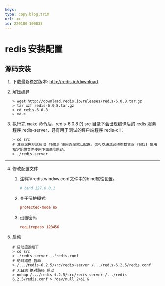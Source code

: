 ```yaml
---
keys: 
type: copy,blog,trim
url: <>
id: 220100-100033
---
```


# redis 安装配置

## 源码安装

1. 下载最新稳定版本: <http://redis.io/download>.
2. 解压编译

   ```shell
   > wget http://download.redis.io/releases/redis-6.0.8.tar.gz
   > tar xzf redis-6.0.8.tar.gz
   > cd redis-6.0.8
   > make
   ```

3. 执行完 make 命令后，redis-6.0.8 的 src 目录下会出现编译后的 redis 服务程序 redis-server，还有用于测试的客户端程序 redis-cli：

   ```shell
   > cd src
   # 注意这种方式启动 redis 使用的是默认配置。也可以通过启动参数告诉 redis 使用指定配置文件使用下面命令启动。
   > ./redis-server
   ```

---

4. 修改配置文件

   1. 注释掉redis.window.conf文件中的bind属性设置。

      ```conf
      # bind 127.0.0.1
      ```

   2. 关于保护模式

      ```conf
      protected-mode no
      ```

   3. 设置密码

      ```conf
      requirepass 123456
      ```

5. 启动

   ```shell
   # 启动应该如下
   > cd src
   > ./redis-server ../redis.conf
   # 绝对路径 启动
   > /.../redis-6.2.5/src/redis-server /.../redis-6.2.5/redis.conf
   # 无日志 绝对路径 启动
   > nohup /.../redis-6.2.5/src/redis-server /.../redis-6.2.5/redis.conf > /dev/null 2>&1 &
   ```
